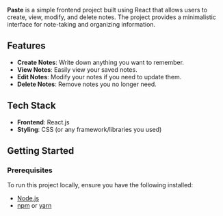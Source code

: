 **Paste** is a simple frontend project built using React that allows users to create, view, modify, and delete notes. The project provides a minimalistic interface for note-taking and organizing information.

## Features

- **Create Notes**: Write down anything you want to remember.
- **View Notes**: Easily view your saved notes.
- **Edit Notes**: Modify your notes if you need to update them.
- **Delete Notes**: Remove notes you no longer need.

## Tech Stack

- **Frontend**: React.js
- **Styling**: CSS (or any framework/libraries you used)
  
## Getting Started

### Prerequisites

To run this project locally, ensure you have the following installed:

- [Node.js](https://nodejs.org/)
- [npm](https://www.npmjs.com/) or [yarn](https://yarnpkg.com/)

